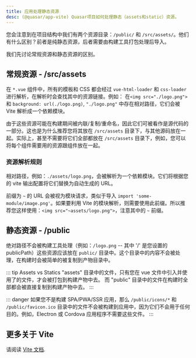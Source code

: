 ```yaml
---
title: 应用处理静态资源
desc: (@quasar/app-vite) Quasar项目如何处理静态（assets和static）资源。
---
```

您会注意到在项目结构中我们有两个资源目录：`/public/` 和 `/src/assets/`。他们有什么区别？前者是纯静态资源，后者需要由构建工具打包处理后导入。

我们先讨论常规资源和静态资源的区别。

## 常规资源 - /src/assets
在 `*.vue` 组件中，所有的模板和 CSS 都会经过 `vue-html-loader` 和 `css-loader` 进行解析，在解析时会查找其中的资源链接。例如： 在`<img src="./logo.png">` 和 `background: url(./logo.png)`, `"./logo.png"` 中存在相对路径，它们会被 Vite 解析成一个依赖模块。

由于这些资源可能在构建期间被内联/复制/重命名，因此它们可被看作是源代码的一部分。这也是为什么推荐您将其放在 `/src/assets` 目录下，与其他源码放在一起。实际上，甚至不需要将它们全部都放在 `/src/assets` 目录下，例如，您可以将每个组件需要用的资源跟组件放在一起。

### 资源解析规则

相对路径，例如：`./assets/logo.png`，会被解析为一个依赖模块。它们将根据您的 vite 输出配置将它们替换为自动生成的 URL。


前缀为 `~` 的 URL 会被视为模块请求，类似于导入 `import 'some-module/image.png'`。如果要利用 Vite 的模块解析，则需要使用此前缀。所以推荐您这样使用：`<img src="~assets/logo.png">`，注意其中的 `~` 前缀。

## 静态资源 - /public
绝对路径不会被构建工具处理（例如：`/logo.png` -- 其中 '/' 是您设置的 publicPath）这些资源应该放在 `public/` 目录中。这个目录中的内容不会被处理，在构建时会被简单的被复制到产物目录中。

::: tip Assets vs Statics
"assets" 目录中的文件，只有您在 vue 文件中引入并使用了的文件，才会被打包到构建产物中去。
而 "public" 目录中的文件在构建时全部都会被直接复制到构建产物中去。
:::

::: danger
如果您不是构建 SPA/PWA/SSR 应用，那么 `/public/icons/*` 和 `/public/favicon.ico` 目录中的文件不会被构建到应用中，因为它们不会用于任何目的。例如，Electron 或 Cordova 应用程序不需要这些文件。
:::

## 更多关于 Vite

请阅读 [Vite 文档](https://vitejs.dev/guide/assets.html).

